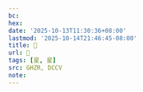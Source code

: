 ```yaml
---
bc:
hex:
date: '2025-10-13T11:30:36+08:00'
lastmod: '2025-10-14T21:46:45-08:00'
title: 󰦞
url: 󰦞
tags: [星, 星]
src: GHZR, DCCV
note:
---
```

